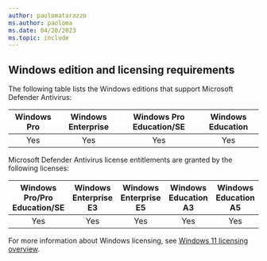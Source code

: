 ```yaml
---
author: paolomatarazzo
ms.author: paoloma
ms.date: 04/20/2023
ms.topic: include
---
```


## Windows edition and licensing requirements

The following table lists the Windows editions that support Microsoft Defender Antivirus:

|Windows Pro|Windows Enterprise|Windows Pro Education/SE|Windows Education|
|:---:|:---:|:---:|:---:|
|Yes|Yes|Yes|Yes|

Microsoft Defender Antivirus license entitlements are granted by the following licenses:

|Windows Pro/Pro Education/SE|Windows Enterprise E3|Windows Enterprise E5|Windows Education A3|Windows Education A5|
|:---:|:---:|:---:|:---:|:---:|
|Yes|Yes|Yes|Yes|Yes|

For more information about Windows licensing, see [Windows 11 licensing overview](https://learn.microsoft.com).
